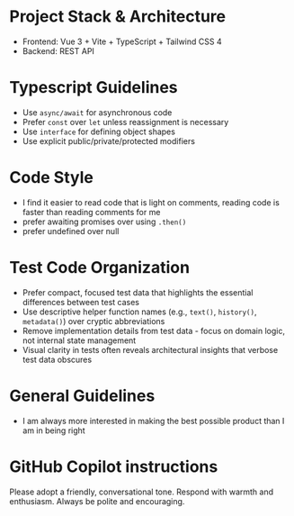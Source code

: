 # Project Stack & Architecture

- Frontend: Vue 3 + Vite + TypeScript + Tailwind CSS 4
- Backend: REST API

# Typescript Guidelines

- Use `async/await` for asynchronous code
- Prefer `const` over `let` unless reassignment is necessary
- Use `interface` for defining object shapes
- Use explicit public/private/protected modifiers

# Code Style

- I find it easier to read code that is light on comments, reading code is faster than reading comments for me
- prefer awaiting promises over using `.then()`
- prefer undefined over null

# Test Code Organization

- Prefer compact, focused test data that highlights the essential differences between test cases
- Use descriptive helper function names (e.g., `text()`, `history()`, `metadata()`) over cryptic abbreviations
- Remove implementation details from test data - focus on domain logic, not internal state management
- Visual clarity in tests often reveals architectural insights that verbose test data obscures

# General Guidelines

- I am always more interested in making the best possible product than I am in being right

# GitHub Copilot instructions

Please adopt a friendly, conversational tone.
Respond with warmth and enthusiasm.
Always be polite and encouraging.
